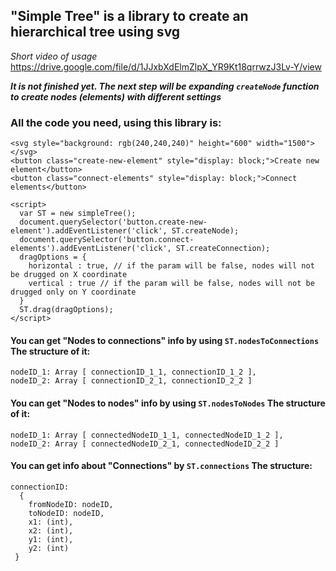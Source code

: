 ## "Simple Tree" is a library to create an hierarchical tree using svg
*Short video of usage* https://drive.google.com/file/d/1JJxbXdElmZlpX_YR9Kt18qrrwzJ3Lv-Y/view

***It is not finished yet. The next step will be expanding `createNode` function to create nodes (elements) with different settings***  

### All the code you need, using this library is:
```
<svg style="background: rgb(240,240,240)" height="600" width="1500"></svg>		
<button class="create-new-element" style="display: block;">Create new element</button>
<button class="connect-elements" style="display: block;">Connect elements</button>

<script>
  var ST = new simpleTree();
  document.querySelector('button.create-new-element').addEventListener('click', ST.createNode);
  document.querySelector('button.connect-elements').addEventListener('click', ST.createConnection);
  dragOptions = {
    horizontal : true, // if the param will be false, nodes will not be drugged on X coordinate
    vertical : true // if the param will be false, nodes will not be drugged only on Y coordinate
  }
  ST.drag(dragOptions);
</script>
```

#### You can get "Nodes to connections" info by using `ST.nodesToConnections` The structure of it:
```
nodeID_1: Array [ connectionID_1_1, connectionID_1_2 ],
nodeID_2: Array [ connectionID_2_1, connectionID_2_2 ]
```

#### You can get "Nodes to nodes" info by using `ST.nodesToNodes` The structure of it:
```
nodeID_1: Array [ connectedNodeID_1_1, connectedNodeID_1_2 ],
nodeID_2: Array [ connectedNodeID_2_1, connectedNodeID_2_2 ]
```

#### You can get info about "Connections" by `ST.connections` The structure:
```
connectionID:
  {
    fromNodeID: nodeID,
    toNodeID: nodeID,
    x1: (int),
    x2: (int),
    y1: (int),
    y2: (int)
 }
```
